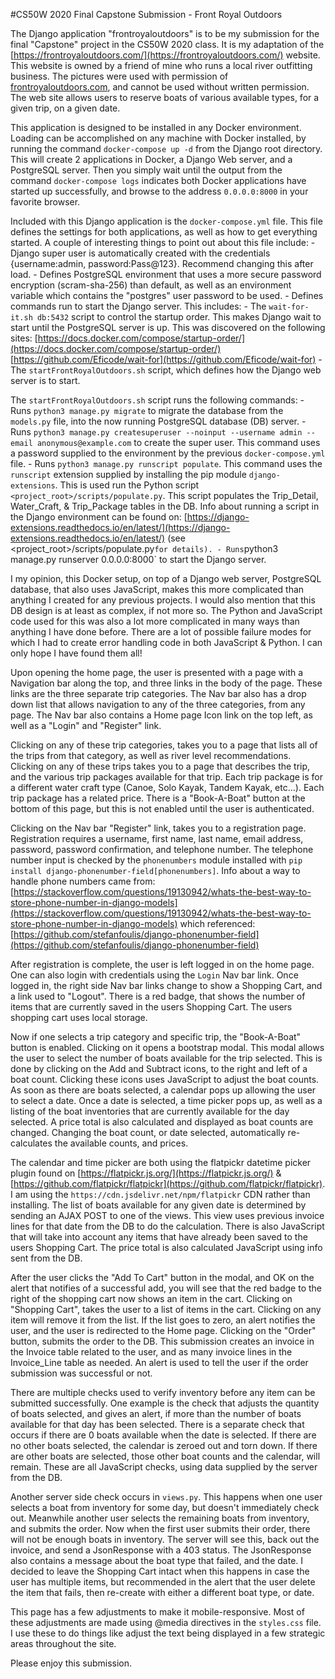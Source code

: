 #CS50W 2020 Final Capstone Submission - Front Royal Outdoors
 
The Django application "frontroyaloutdoors" is to be my submission for the final "Capstone" project in the CS50W 2020 class. It is my adaptation of the [https://frontroyaloutdoors.com/](https://frontroyaloutdoors.com/) website. This website is owned by a friend of mine who runs a local river outfitting business. The pictures were used with permission of [frontroyaloutdoors.com](https://frontroyaloutdoors.com/), and cannot be used without written permission. The web site allows users to reserve boats of various available types, for a given trip, on a given date.

This application is designed to be installed in any Docker environment. Loading can be accomplished on any machine with Docker installed, by running the command `docker-compose up -d` from the Django root directory. This will create 2 applications in Docker, a Django Web server, and a PostgreSQL server. Then you simply wait until the output from the command `docker-compose logs` indicates both Docker applications have started up successfully, and browse to the address `0.0.0.0:8000` in your favorite browser.

Included with this Django application is the `docker-compose.yml` file. This file defines the settings for both applications, as well as how to get everything started. A couple of interesting things to point out about this file include:
    - Django super user is automatically created with the credentials {username:admin, password:Pass@123}. Recommend changing this after load.
    - Defines PostgreSQL environment that uses a more secure password encryption (scram-sha-256) than default, as well as an environment variable which contains the "postgres" user password to be used.
    - Defines commands run to start the Django server. This includes:
        - The `wait-for-it.sh db:5432` script to control the startup order. This makes Django wait to start until the PostgreSQL server is up. This was discovered on the following sites:
            [https://docs.docker.com/compose/startup-order/](https://docs.docker.com/compose/startup-order/)
            [https://github.com/Eficode/wait-for](https://github.com/Eficode/wait-for)
        - The `startFrontRoyalOutdoors.sh` script, which defines how the Django web server is to start.
        
The `startFrontRoyalOutdoors.sh` script runs the following commands:
    - Runs `python3 manage.py migrate` to migrate the database from the `models.py` file, into the now running PostgreSQL database (DB) server.
    - Runs `python3 manage.py createsuperuser --noinput --username admin --email anonymous@example.com` to create the super user. This command uses a password supplied to the environment by the previous `docker-compose.yml` file.
    - Runs `python3 manage.py runscript populate`. This command uses the `runscript` extension supplied by installing the pip module `django-extensions`. This is used run the Python script `<project_root>/scripts/populate.py`. This script populates the Trip_Detail, Water_Craft, & Trip_Package tables in the DB. Info about running a script in the Django environment can be found on:
        [https://django-extensions.readthedocs.io/en/latest/](https://django-extensions.readthedocs.io/en/latest/) (see <project_root>/scripts/populate.py` for details).
    - Runs `python3 manage.py runserver 0.0.0.0:8000` to start the Django server.
    
I my opinion, this Docker setup, on top of a Django web server, PostgreSQL database, that also uses JavaScript, makes this more complicated than anything I created for any previous projects. I would also mention that this DB design is at least as complex, if not more so. The Python and JavaScript code used for this was also a lot more complicated in many ways than anything I have done before. There are a lot of possible failure modes for which I had to create error handling code in both JavaScript & Python. I can only hope I have found them all!

Upon opening the home page, the user is presented with a page with a Navigation bar along the top, and three links in the body of the page. These links are the three separate trip categories. The Nav bar also has a drop down list that allows navigation to any of the three categories, from any page. The Nav bar also contains a Home page Icon link on the top left, as well as a "Login" and "Register" link.

Clicking on any of these trip categories, takes you to a page that lists all of the trips from that category, as well as river level recommendations. Clicking on any of these trips takes you to a page that describes the trip, and the various trip packages available for that trip. Each trip package is for a different water craft type (Canoe, Solo Kayak, Tandem Kayak, etc...). Each trip package has a related price. There is a "Book-A-Boat" button at the bottom of this page, but this is not enabled until the user is authenticated.

Clicking on the Nav bar "Register" link, takes you to a registration page. Registration requires a username, first name, last name, email address, password, password confirmation, and telephone number. The telephone number input is checked by the `phonenumbers` module installed with `pip install django-phonenumber-field[phonenumbers]`. Info about a way to handle phone numbers came from:
    [https://stackoverflow.com/questions/19130942/whats-the-best-way-to-store-phone-number-in-django-models](https://stackoverflow.com/questions/19130942/whats-the-best-way-to-store-phone-number-in-django-models)  which referenced: 
    [https://github.com/stefanfoulis/django-phonenumber-field](https://github.com/stefanfoulis/django-phonenumber-field)

After registration is complete, the user is left logged in on the home page. One can also login with credentials using the `Login` Nav bar link. Once logged in, the right side Nav bar links change to show a Shopping Cart, and a link used to "Logout". There is a red badge, that shows the number of items that are currently saved in the users Shopping Cart. The users shopping cart uses local storage.

Now if one selects a trip category and specific trip, the "Book-A-Boat" button is enabled. Clicking on it opens a bootstrap modal. This modal allows the user to select the number of boats available for the trip selected. This is done by clicking on the Add and Subtract icons, to the right and left of a boat count. Clicking these icons uses JavaScript to adjust the boat counts. As soon as there are boats selected, a calendar pops up allowing the user to select a date. Once a date is selected, a time picker pops up, as well as a listing of the boat inventories that are currently available for the day selected. A price total is also calculated and displayed as boat counts are changed. Changing the boat count, or date selected, automatically re-calculates the available counts, and prices.

The calendar and time picker are both using the flatpickr datetime picker plugin found on [https://flatpickr.js.org/](https://flatpickr.js.org/) &  [https://github.com/flatpickr/flatpickr](https://github.com/flatpickr/flatpickr). I am using the `https://cdn.jsdelivr.net/npm/flatpickr` CDN rather than installing. The list of boats available for any given date is determined by sending an AJAX POST to one of the views. This view uses previous invoice lines for that date from the DB to do the calculation. There is also JavaScript that will take into account any items that have already been saved to the users Shopping Cart. The price total is also calculated JavaScript using info sent from the DB.

After the user clicks the "Add To Cart" button in the modal, and OK on the alert that notifies of a successful add, you will see that the red badge to the right of the shopping cart now shows an item in the cart. Clicking on "Shopping Cart", takes the user to a list of items in the cart. Clicking on any item will remove it from the list. If the list goes to zero, an alert notifies the user, and the user is redirected to the Home page. Clicking on the "Order" button, submits the order to the DB. This submission creates an invoice in the Invoice table related to the user, and as many invoice lines in the Invoice_Line table as needed. An alert is used to tell the user if the order submission was successful or not.

There are multiple checks used to verify inventory before any item can be submitted successfully. One example is the check that adjusts the quantity of boats selected, and gives an alert, if more than the number of boats available for that day has been selected. There is a separate check that occurs if there are 0 boats available when the date is selected. If there are no other boats selected, the calendar is zeroed out and torn down. If there are other boats are selected, those other boat counts and the calendar, will remain. These are all JavaScript checks, using data supplied by the server from the DB.

Another server side check occurs in `views.py`. This happens when one user selects a boat from inventory for some day, but doesn't immediately check out. Meanwhile another user selects the remaining boats from inventory, and submits the order. Now when the first user submits their order, there will not be enough boats in inventory. The server will see this, back out the invoice, and send a JsonResponse with a 403 status. The JsonResponse also contains a message about the boat type that failed, and the date. I decided to leave the Shopping Cart intact when this happens in case the user has multiple items, but recommended in the alert that the user delete the item that fails, then re-create with either a different boat type, or date.

This page has a few adjustments to make it mobile-responsive. Most of these adjustments are made using @media directives in the `styles.css` file. I use these to do things like adjust the text being displayed in a few strategic areas throughout the site.

Please enjoy this submission.


